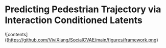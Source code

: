 ﻿# Predicting Pedestrian Trajectory via Interaction Conditioned Latents
![contents]((https://github.com/ViviXiang/SocialCVAE/main/figures/framework.png)
